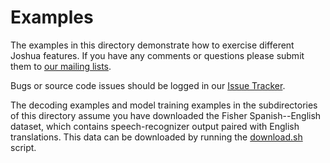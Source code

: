 # Examples

The examples in this directory demonstrate how to exercise different
Joshua features. If you have any comments or questions please submit 
them to [our mailing lists](http://joshua.incubator.apache.org/support/).

Bugs or source code issues should be logged in our 
[Issue Tracker](https://issues.apache.org/jira/browse/joshua).

The decoding examples and model training examples in the subdirectories of this
directory assume you have downloaded the Fisher Spanish--English dataset, which
contains speech-recognizer output paired with English translations. This data
can be downloaded by running the [download.sh](https://github.com/apache/incubator-joshua/blob/master/examples/download.sh) script.
